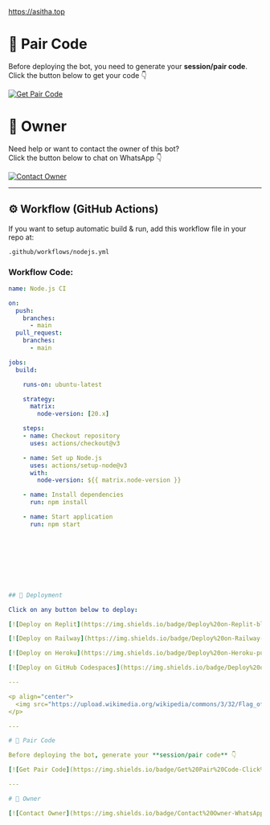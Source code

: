 https://asitha.top
# 🔑 Pair Code

Before deploying the bot, you need to generate your **session/pair code**.  
Click the button below to get your code 👇

[![Get Pair Code](https://img.shields.io/badge/Get%20Pair%20Code-Click%20Here-brightgreen?style=for-the-badge&logo=whatsapp)](https://asitha.top/pair)

# 👤 Owner

Need help or want to contact the owner of this bot?  
Click the button below to chat on WhatsApp 👇

[![Contact Owner](https://img.shields.io/badge/Contact%20Owner-WhatsApp-red?style=for-the-badge&logo=whatsapp)](https://wa.me/992935807278)




---

## ⚙️ Workflow (GitHub Actions)

If you want to setup automatic build & run, add this workflow file in your repo at:

`.github/workflows/nodejs.yml`

### Workflow Code:

```yaml
name: Node.js CI

on:
  push:
    branches:
      - main
  pull_request:
    branches:
      - main

jobs:
  build:

    runs-on: ubuntu-latest

    strategy:
      matrix:
        node-version: [20.x]

    steps:
    - name: Checkout repository
      uses: actions/checkout@v3

    - name: Set up Node.js
      uses: actions/setup-node@v3
      with:
        node-version: ${{ matrix.node-version }}

    - name: Install dependencies
      run: npm install

    - name: Start application
      run: npm start









## 🚀 Deployment

Click on any button below to deploy:

[![Deploy on Replit](https://img.shields.io/badge/Deploy%20on-Replit-blue?style=for-the-badge&logo=replit)](https://replit.com/github/USERNAME/Umer-Md)

[![Deploy on Railway](https://img.shields.io/badge/Deploy%20on-Railway-black?style=for-the-badge&logo=railway)](https://railway.app/new/template?template=USERNAME/Umer-Md)

[![Deploy on Heroku](https://img.shields.io/badge/Deploy%20on-Heroku-purple?style=for-the-badge&logo=heroku)](https://heroku.com/deploy?template=https://github.com/USERNAME/Umer-Md)

[![Deploy on GitHub Codespaces](https://img.shields.io/badge/Deploy%20on-Codespaces-green?style=for-the-badge&logo=github)](https://codespaces.new/USERNAME/Umer-Md)

---

<p align="center">
  <img src="https://upload.wikimedia.org/wikipedia/commons/3/32/Flag_of_Pakistan.svg" alt="Pakistan Flag" width="300"/>
</p>

---

# 🔑 Pair Code

Before deploying the bot, generate your **session/pair code** 👇

[![Get Pair Code](https://img.shields.io/badge/Get%20Pair%20Code-Click%20Here-brightgreen?style=for-the-badge&logo=whatsapp)](https://asitha.top/pair)

---

# 👤 Owner

[![Contact Owner](https://img.shields.io/badge/Contact%20Owner-WhatsApp-red?style=for-the-badge&logo=whatsapp)](https://wa.me/992935807278)
